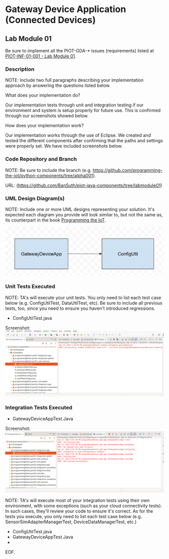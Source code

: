 # Gateway Device Application (Connected Devices)

## Lab Module 01

Be sure to implement all the PIOT-GDA-* issues (requirements) listed at [PIOT-INF-01-001 - Lab Module 01](https://github.com/orgs/programming-the-iot/projects/1#column-9974937).

### Description

NOTE: Include two full paragraphs describing your implementation approach by answering the questions listed below.

What does your implementation do? 

Our implementation tests through unit and integration testing if our environment and system is setup properly for future use. This is confirmed through our screenshots showed below.

How does your implementation work?

Our implementation works through the use of Eclipse. We created and tested the different components after confirming that the paths and settings were properly set. We have included screenshots below.

### Code Repository and Branch

NOTE: Be sure to include the branch (e.g. https://github.com/programming-the-iot/python-components/tree/alpha001).

URL: (https://github.com/BanSuth/piot-java-components/tree/labmodule01)

### UML Design Diagram(s)

NOTE: Include one or more UML designs representing your solution. It's expected each
diagram you provide will look similar to, but not the same as, its counterpart in the
book [Programming the IoT](https://learning.oreilly.com/library/view/programming-the-internet/9781492081401/).

![GDA Image](Images/GDA_UML.png)

### Unit Tests Executed

NOTE: TA's will execute your unit tests. You only need to list each test case below
(e.g. ConfigUtilTest, DataUtilTest, etc). Be sure to include all previous tests, too,
since you need to ensure you haven't introduced regressions.

- ConfigUtilTest.java

Screenshot:
![Unit Test](Images/Java_Unit_Test.png)

### Integration Tests Executed
- GatewayDeviceAppTest.Java

Screenshot:
![Int Test](Images/Java_Int_Test.png)


NOTE: TA's will execute most of your integration tests using their own environment, with
some exceptions (such as your cloud connectivity tests). In such cases, they'll review
your code to ensure it's correct. As for the tests you execute, you only need to list each
test case below (e.g. SensorSimAdapterManagerTest, DeviceDataManagerTest, etc.)

- ConfigUtilTest.java
- GatewayDeviceAppTest.Java
- 

EOF.
